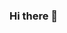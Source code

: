 ### Hi there 👋

<!--
**rafinha-vibes/rafinha-vibes** is a ✨ _special_ ✨ repository because its `README.md` (this file) appears on your GitHub profile.

Here are some ideas to get you started:

- 🔭 I’m currently working on: jogo do tigrinho 
- 🌱 I’m currently learning: nada, so ano que vem 
- 👯 I’m looking to collaborate on: aprendizagem
- 🤔 I’m looking for help with: tecnologias
- 💬 Ask me about: academia e tecnologoa 
- 📫 How to reach me: instagram: rafinha-vibes
- 😄 Pronouns:O, seu, os, nossos
- ⚡ Fun fact: muitas 
-->
